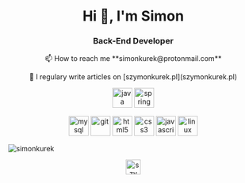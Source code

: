 <h1 align="center">Hi 👋, I'm Simon</h1>
<h3 align="center">Back-End Developer</h3>

<p align="center">📫 How to reach me **simonkurek@protonmail.com**</p>

<p align="center">📝 I regulary write articles on [szymonkurek.pl](szymonkurek.pl)</p>

<p align="center">
<img src="https://devicons.github.io/devicon/devicon.git/icons/java/java-original-wordmark.svg" alt="java" width="40" height="40"/> 
<img src="https://www.vectorlogo.zone/logos/springio/springio-icon.svg" alt="spring" width="40" height="40"/></p><p align="center">
<img src="https://devicons.github.io/devicon/devicon.git/icons/mysql/mysql-original-wordmark.svg" alt="mysql" width="40" height="40"/> 
<img src="https://www.vectorlogo.zone/logos/git-scm/git-scm-icon.svg" alt="git" width="40" height="40">
<img src="https://devicons.github.io/devicon/devicon.git/icons/html5/html5-original-wordmark.svg" alt="html5" width="40" height="40"/>
<img src="https://devicons.github.io/devicon/devicon.git/icons/css3/css3-original-wordmark.svg" alt="css3" width="40" height="40"/> 
<img src="https://devicons.github.io/devicon/devicon.git/icons/javascript/javascript-original.svg" alt="javascript" width="40" height="40"/> 
<img src="https://devicons.github.io/devicon/devicon.git/icons/linux/linux-original.svg" alt="linux" width="40" height="40"/> 
</p>

<p><img align="center" src="https://github-readme-stats.vercel.app/api/top-langs/?username=simonkurek&layout=compact&hide=html" alt="simonkurek" /></p>

<p align="center">
<a href="https://instagram.com/szymon.qrek" target="blank"><img align="center" src="https://cdn.jsdelivr.net/npm/simple-icons@3.0.1/icons/instagram.svg" alt="szymon.qrek" height="30" width="30" /></a>
</p>